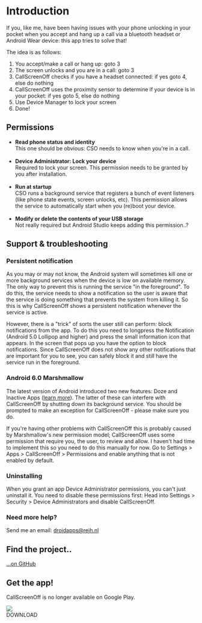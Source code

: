 
<h1 id="introduction">Introduction</h1>

<p>If you, like me, have been having issues with your phone unlocking in your pocket when you accept and hang up a call via a bluetooth headset or Android Wear device: this app tries to solve that!</p>

<p>The idea is as follows:</p>
<ol>
  <li>You accept/make a call or hang up: goto 3</li>
  <li>The screen unlocks and you are in a call: goto 3</li>
  <li>CallScreenOff checks if you have a headset connected: if yes goto 4, else do nothing</li>
  <li>CallScreenOff uses the proximity sensor to determine if your device is in your pocket: if yes goto 5, else do nothing</li>
  <li>Use Device Manager to lock your screen</li>
  <li>Done!</li>
</ol>

<h2 id="permissions">Permissions</h2>

<ul>
    <li><strong>Read phone status and identity</strong><br>
        This one should be obvious: CSO needs to know when you're in a call.<br>&nbsp;
    </li>
    <li><strong>Device Administrator: Lock your device</strong><br>
        Required to lock your screen. This permission needs to be granted by you after installation.<br>&nbsp;
    </li>
    <li><strong>Run at startup</strong><br>
        CSO runs a background service that registers a bunch of event listeners (like phone state events, screen unlocks, etc). This permission allows the service to automatically start when you (re)boot your device.<br>&nbsp;
    </li>
    <li><strong>Modify or delete the contents of your USB storage</strong><br>
        Not really required but Android Studio keeps adding this permission..?
    </li>
</ul>

<h2 id="support">Support &amp; troubleshooting</h2>

<h3>Persistent notification</h3>

<p>As you may or may not know, the Android system will sometimes kill one or more background services when the device is low on available memory. The only way to prevent this is running the service "in the foreground". To do this, the service needs to show a notification so the user is aware that the service is doing something that prevents the system from killing it. So this is why CallScreenOff shows a persistent notification whenever the service is active.</p>

<p>However, there is a "trick" of sorts the user still can perform: block notifications from the app. To do this you need to longpress the Notification (Android 5.0 Lollipop and higher) and press the small information icon that appears. In the screen that pops up you have the option to block notifications. Since CallScreenOff does not show any other notifications that are important for you to see, you can safely block it and still have the service run in the foreground.</p>

<h3>Android 6.0 Marshmallow</h3>

<p>The latest version of Android introduced two new features: Doze and Inactive Apps (<a href="http://goo.gl/cYwmhM" target="_blank">learn more</a>). The latter of these can interfere with CallScreenOff by shutting down its background service. You should be prompted to make an exception for CallScreenOff - please make sure you do.</p>

<p>If you're having other problems with CallScreenOff this is probably caused by Marshmallow's new permission model; CallScreenOff uses some permission that require you, the user, to review and allow. I haven't had time to implement this so you need to do this manually for now. Go to Settings > Apps > CallScreenOff > Permissions and enable anything that is not enabled by default.</p>

<h3>Uninstalling</h3>

<p>When you grant an app Device Administrator permissions, you can't just uninstall it. You need to disable these permissions first: Head into Settings > Security > Device Administrators and disable CallScreenOff.</p>

<h3>Need more help?</h3>

<p>Send me an email: <a href="mailto:droidapps@rejh.nl?subject=CallScreenOff Support Request">droidapps@rejh.nl</a></p>

<h2 id="open-source">Find the project..</h2>

<p><a href="https://github.com/rejhgadellaa/CallScreenOff/" target="_blank">...on GitHub</a></p>

<h2 id="get-the-app">Get the app!</h2>

<p>CallScreenOff is no longer available on Google Play.</p>

<div class="download round4" onClick="window.open('https://stor4ge.rejh.nl/_stored/dev/android/callscreenoff/callscreenoff-latest.apk');">
    <img class="icon" src="img/ic_download_w_48.png" />
    <div class="text">DOWNLOAD</div>
</div>



<p>&nbsp;</p>

</div>
